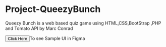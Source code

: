 # Project-QueezyBunch
 Queezy Bunch is a web based quiz game using HTML,CSS,BootStrap ,PHP and Tomato API by Marc Conrad

<a href = "https://www.figma.com/embed?embed_host=share&url=https%3A%2F%2Fwww.figma.com%2Fproto%2FGo1DuSSfqsTfPREeEyBVqE%2FMy-quiz-game-(Copy)%3Fpage-id%3D0%253A1%26node-id%3D15-23%26starting-point-node-id%3D15%253A23%26scaling%3Dscale-down%26mode%3Ddesign%26t%3DSLccB3iyR2QUOylW-1"><button>Click Here</button></a>To see Sample UI in Figma 
